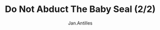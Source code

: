 ---
media: "images/rounds/round_2/do_not_abduct_the_seal_2.png"
media_type: image
title: Do Not Abduct The Baby Seal (2/2)
author: Jan.Antilles
desc: Grafton Brandt reacts to Apollyon Baphomet kidnapping a baby seal.
---